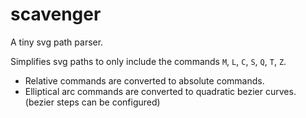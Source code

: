 # scavenger

A tiny svg path parser.

Simplifies svg paths to only include the commands `M`, `L`, `C`, `S`, `Q`, `T`, `Z`.

- Relative commands are converted to absolute commands.
- Elliptical arc commands are converted to quadratic bezier curves. (bezier steps can be configured)
